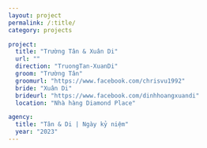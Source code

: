 ```yaml
---
layout: project
permalink: /:title/
category: projects

project:
  title: "Trường Tân & Xuân Di"
  url: ""
  direction: "TruongTan-XuanDi"
  groom: "Trường Tân"
  groomurl: "https://www.facebook.com/chrisvu1992"
  bride: "Xuân Di"
  brideurl: "https://www.facebook.com/dinhhoangxuandi"
  location: "Nhà hàng Diamond Place"

agency:
  title: "Tân & Di | Ngày kỷ niệm"
  year: "2023"
---
```

